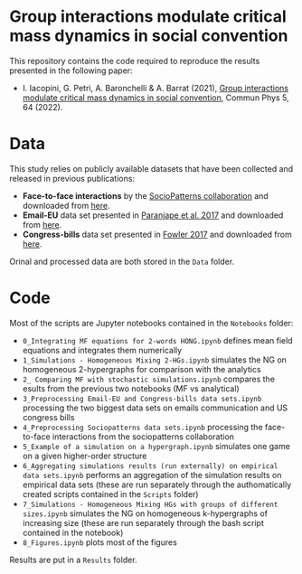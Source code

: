 # Group interactions modulate critical mass dynamics in social convention

This repository contains the code required to reproduce the results presented in the following paper:
- I. Iacopini, G. Petri, A. Baronchelli & A. Barrat (2021), [Group interactions modulate critical mass dynamics in social convention](https://doi.org/10.1038/s42005-022-00845-y), Commun Phys 5, 64 (2022).

# Data
 
 This study relies on publicly available datasets that have been collected and released in previous publications:
 
- **Face-to-face interactions** by the [SocioPatterns collaboration](http://www.sociopatterns.org/) and downloaded from [here](http://www.sociopatterns.org/datasets/).
- **Email-EU** data set presented in [Paranjape et al. 2017](https://dl.acm.org/doi/10.1145/3018661.3018731) and downloaded from [here](https://github.com/arbenson/ScHoLP-Data).
- **Congress-bills** data set presented in [Fowler 2017](https://www.sciencedirect.com/science/article/pii/S0378873305000730) and downloaded from [here](https://github.com/arbenson/ScHoLP-Data).

Orinal and processed data are both stored in the `Data` folder.

# Code

Most of the scripts are Jupyter notebooks contained in the `Notebooks` folder:
- `0_Integrating MF equations for 2-words HONG.ipynb` defines mean field equations and integrates them numerically
- `1_Simulations - Homogeneous Mixing 2-HGs.ipynb` simulates the NG on homogeneous 2-hypergraphs for comparison with the analytics
- `2_ Comparing MF with stochastic simulations.ipynb` compares the esults from the previous two notebooks (MF vs analytical)
- `3_Preprocessing Email-EU and Congress-bills data sets.ipynb` processing the two biggest data sets on emails communication and US congress bills
- `4_Preprocessing Sociopatterns data sets.ipynb` processing the face-to-face interactions from the sociopatterns collaboration
- `5_Example of a simulation on a hypergraph.ipynb` simulates one game on a given higher-order structure
- `6_Aggregating simulations results (run externally) on empirical data sets.ipynb` performs an aggregation of the simulation results on empirical data sets (these are run separately through the authomatically created scripts contained in the `Scripts` folder)
- `7_Simulations - Homogeneous Mixing HGs with groups of different sizes.ipynb` simulates the NG on homogeneous k-hypergraphs of increasing size (these are run separately through the bash script contained in the notebook)
- `8_Figures.ipynb` plots most of the figures

Results are put in a `Results` folder.
